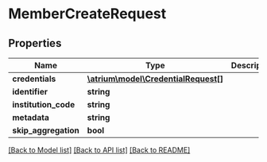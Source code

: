 # MemberCreateRequest

## Properties
Name | Type | Description | Notes
------------ | ------------- | ------------- | -------------
**credentials** | [**\atrium\model\CredentialRequest[]**](CredentialRequest.md) |  | 
**identifier** | **string** |  | [optional] 
**institution_code** | **string** |  | 
**metadata** | **string** |  | [optional] 
**skip_aggregation** | **bool** |  | [optional] 

[[Back to Model list]](../README.md#documentation-for-models) [[Back to API list]](../README.md#documentation-for-api-endpoints) [[Back to README]](../README.md)


